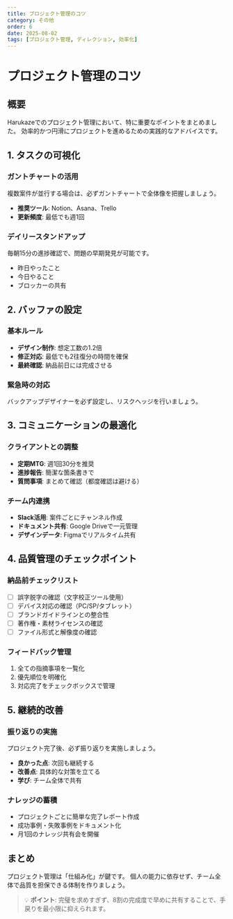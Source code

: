 ```yaml
---
title: プロジェクト管理のコツ
category: その他
order: 6
date: 2025-08-02
tags: [プロジェクト管理, ディレクション, 効率化]
---
```


# プロジェクト管理のコツ

## 概要

Harukazeでのプロジェクト管理において、特に重要なポイントをまとめました。
効率的かつ円滑にプロジェクトを進めるための実践的なアドバイスです。

## 1. タスクの可視化

### ガントチャートの活用
複数案件が並行する場合は、必ずガントチャートで全体像を把握しましょう。
- **推奨ツール**: Notion、Asana、Trello
- **更新頻度**: 最低でも週1回

### デイリースタンドアップ
毎朝15分の進捗確認で、問題の早期発見が可能です。
- 昨日やったこと
- 今日やること
- ブロッカーの共有

## 2. バッファの設定

### 基本ルール
- **デザイン制作**: 想定工数の1.2倍
- **修正対応**: 最低でも2往復分の時間を確保
- **最終確認**: 納品前日には完成させる

### 緊急時の対応
バックアップデザイナーを必ず設定し、リスクヘッジを行いましょう。

## 3. コミュニケーションの最適化

### クライアントとの調整
- **定期MTG**: 週1回30分を推奨
- **進捗報告**: 簡潔な箇条書きで
- **質問事項**: まとめて確認（都度確認は避ける）

### チーム内連携
- **Slack活用**: 案件ごとにチャンネル作成
- **ドキュメント共有**: Google Driveで一元管理
- **デザインデータ**: Figmaでリアルタイム共有

## 4. 品質管理のチェックポイント

### 納品前チェックリスト
- [ ] 誤字脱字の確認（文字校正ツール使用）
- [ ] デバイス対応の確認（PC/SP/タブレット）
- [ ] ブランドガイドラインとの整合性
- [ ] 著作権・素材ライセンスの確認
- [ ] ファイル形式と解像度の確認

### フィードバック管理
1. 全ての指摘事項を一覧化
2. 優先順位を明確化
3. 対応完了をチェックボックスで管理

## 5. 継続的改善

### 振り返りの実施
プロジェクト完了後、必ず振り返りを実施しましょう。
- **良かった点**: 次回も継続する
- **改善点**: 具体的な対策を立てる
- **学び**: チーム全体で共有

### ナレッジの蓄積
- プロジェクトごとに簡単な完了レポート作成
- 成功事例・失敗事例をドキュメント化
- 月1回のナレッジ共有会を開催

## まとめ

プロジェクト管理は「仕組み化」が鍵です。
個人の能力に依存せず、チーム全体で品質を担保できる体制を作りましょう。

> 💡 **ポイント**: 完璧を求めすぎず、8割の完成度で早めに共有することで、手戻りを最小限に抑えられます。